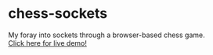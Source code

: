 # chess-sockets
My foray into sockets through a browser-based chess game.  
[Click here for live demo!](https://chess-sockets.onrender.com/)
